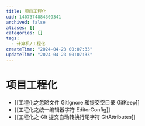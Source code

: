 ```yaml
---
title: 项目工程化
uid: 1407374884309341
archived: false
aliases: []
categories: []
tags:
  - 计算机/工程化
createTime: "2024-04-23 00:07:33"
updateTime: "2024-04-23 00:07:33"
---
```


# 项目工程化

- [[工程化之忽略文件 GitIgnore 和提交空目录 GitKeep]]
- [[工程化之统一编辑器字符 EditorConfig]]
- [[工程化之 GIt 提交自动转换行尾字符 GitAttributes]]
